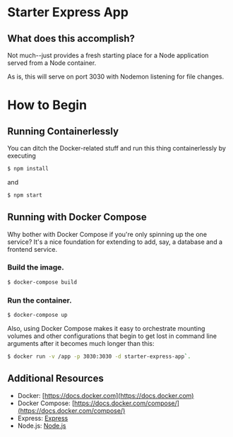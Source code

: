 # Starter Express App

## What does this accomplish?

Not much--just provides a fresh starting place for a Node application served from a Node container.

As is, this will serve on port 3030 with Nodemon listening for file changes.

# How to Begin

## Running Containerlessly

You can ditch the Docker-related stuff and run this thing containerlessly by executing

```bash
$ npm install
```

and

```bash
$ npm start
```

## Running with Docker Compose

Why bother with Docker Compose if you're only spinning up the one service? It's a nice foundation for extending to add, say, a database and a frontend service.

### Build the image.

```bash
$ docker-compose build
```

### Run the container.

```bash
$ docker-compose up
```

Also, using Docker Compose makes it easy to orchestrate mounting volumes and other configurations that begin to get lost in command line arguments after it becomes much longer than this:

```bash
$ docker run -v /app -p 3030:3030 -d starter-express-app`.
```

## Additional Resources

- Docker: [https://docs.docker.com](https://docs.docker.com)
- Docker Compose: [https://docs.docker.com/compose/](https://docs.docker.com/compose/)
- Express: [Express](https://expressjs.com/)
- Node.js: [Node.js](https://nodejs.org/)
